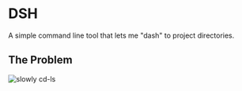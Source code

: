# DSH

A simple command line tool that lets me "dash" to project directories. 

## The Problem

![slowly cd-ls](https://github.com/leeian1011/dsh/blob/fastlane/imgandgif/problemgif.gif)


